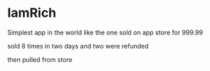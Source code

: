 # IamRich

Simplest app in the world like the one sold on app store for 999.99 

sold 8 times in two days and two were refunded

then pulled from store
